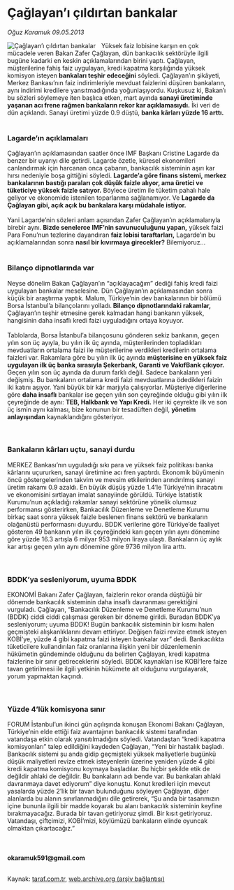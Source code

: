 # Çağlayan’ı çıldırtan bankalar

*Oğuz Karamuk 09.05.2013*

<div class="yazi"><img align="left" alt="Çağlayan’ı çıldırtan bankalar" border="0" src="http://www.taraf.com.tr/fotoraflar/makaleler/caglayan-i-cildirtan-bankalar_7233_orijinal.jpg" style="border-right-width:10px; border-color:#FFFFFF"/>Yüksek faiz lobisine karşın en çok mücadele veren Bakan Zafer Çağlayan, dün bankacılık sektörüyle ilgili bugüne kadarki en keskin açıklamalarından birini yaptı. Çağlayan, müşterilerine fahiş faiz uygulayan, kredi kapatma karşılığında yüksek komisyon isteyen <strong>bankaları teşhir edeceğini</strong> söyledi. Çağlayan’ın şikâyeti, Merkez Bankası’nın faiz indirimleriyle mevduat faizlerini düşüren bankaların, aynı indirimi kredilere yansıtmadığında yoğunlaşıyordu. Kuşkusuz ki, Bakan’ı bu sözleri söylemeye iten başlıca etken, mart ayında <strong>sanayi üretiminde yaşanan acı frene rağmen bankaların rekor kar açıklamasıydı.</strong> İki veri de dün açıklandı. Sanayi üretimi yüzde 0.9 düştü, <strong>banka kârları yüzde 16 arttı.<br/></strong><br/>
<h3>Lagarde’ın açıklamaları</h3>Çağlayan’ın açıklamasından saatler önce IMF Başkanı Cristine Lagarde da benzer bir uyarıyı dile getirdi. Lagarde özetle, küresel ekonomileri canlandırmak için harcanan onca çabanın, bankacılık sisteminin aşırı kar hırsı nedeniyle boşa gittiğini söyledi. <strong>Lagarde’a göre finans sistemi, merkez bankalarının bastığı paraları çok düşük faizle alıyor, ama üretici ve tüketiciye yüksek faizle satıyor.</strong> Böylece üretim ile tüketim pahalı hale geliyor ve ekonomide istenilen toparlanma sağlanamıyor. Ve <strong>Lagarde da Çağlayan gibi, açık açık bu bankalara karşı müdahale istiyor.<br/></strong><br/>Yani Lagarde’nin sözleri anlam açısından Zafer Çağlayan’ın açıklamalarıyla birebir aynı. <strong>Bizde senelerce IMF’nin savunuculuğunu yapan,</strong> yüksek faizi Para Fonu’nun tezlerine dayandıran <strong>faiz lobisi taraftarları,</strong> Lagarde’ın bu açıklamalarından sonra <strong>nasıl bir kıvırmaya girecekler?</strong> Bilemiyoruz...<br/><br/>
<h3>Bilanço dipnotlarında var</h3>Neyse dönelim Bakan Çağlayan’ın “açıklayacağım” dediği fahiş kredi faizi uygulayan bankalar meselesine. Dün Çağlayan’ın açıklamasından sonra küçük bir araştırma yaptık. Malum, Türkiye’nin dev bankalarının bir bölümü Borsa İstanbul’a bilançolarını yolladı.<strong> Bilanço dipnotlarındaki rakamlar,</strong> Çağlayan’ın teşhir etmesine gerek kalmadan hangi bankanın yüksek, hangisinin daha insaflı kredi faizi uyguladığını ortaya koyuyor.<br/><br/>Tablolarda, Borsa İstanbul’a bilançosunu gönderen sekiz bankanın, geçen yılın son üç ayıyla, bu yılın ilk üç ayında, müşterilerinden topladıkları mevduatların ortalama faizi ile müşterilerine verdikleri kredilerin ortalama faizleri var. Rakamlara göre bu yılın ilk üç ayında <strong>müşterisine en yüksek faiz uygulayan ilk üç banka sırasıyla Şekerbank, Garanti ve VakıfBank çıkıyor.</strong> Geçen yılın son üç ayında da durum farklı değil. Sadece bankaların yeri değişmiş. Bu bankaların ortalama kredi faizi mevduatlarına ödedikleri faizin iki katını aşıyor. Yani büyük bir kâr marjıyla çalışıyorlar. Müşteriye diğerlerine göre <strong>daha insaflı</strong> bankalar ise geçen yılın son çeyreğinde olduğu gibi yılın ilk çeyreğinde de aynı: <strong>TEB, Halkbank ve Yapı Kredi.</strong> Her iki çeyrekte ilk ve son üç ismin aynı kalması, bize konunun bir tesadüften değil, <strong>yönetim anlayışından</strong> kaynaklandığını gösteriyor.<br/><br/><br/>
<h3>Bankaların kârları uçtu, sanayi durdu</h3>MERKEZ Bankası’nın uyguladığı sıkı para ve yüksek faiz politikası banka kârlarını uçururken, sanayi üretimine acı fren yaptırdı. Ekonomik büyümenin öncü göstergelerinden takvim ve mevsim etkilerinden arındırılmış sanayi üretim rakamı 0.9 azaldı. En büyük düşüş yüzde 1.4’le Türkiye’nin ihracatını ve ekonomisini sırtlayan imalat sanayiinde görüldü. Türkiye İstatistik Kurumu’nun açıkladığı rakamlar sanayi sektörüne yönelik olumsuz performansı gösterirken, Bankacılık Düzenleme ve Denetleme Kurumu birkaç saat sonra yüksek faizle beslenen finans sektörü ve bankaların olağanüstü performasnı duyurdu. BDDK verilerine göre Türkiye’de faaliyet gösteren 49 bankanın yılın ilk çeyreğindeki karı geçen yılın aynı dönemine göre yüzde 16.3 artışla 6 milyar 953 milyon liraya ulaştı. Bankaların üç aylık kar artışı geçen yılın aynı dönemine göre 9736 milyon lira arttı.<br/><br/><br/>
<h3>BDDK’ya sesleniyorum, uyuma BDDK</h3>EKONOMİ Bakanı Zafer Çağlayan, faizlerin rekor oranda düştüğü bir dönemde bankacılık sisteminin daha insaflı davranması gerektiğini vurguladı. Çağlayan, “Bankacılık Düzenleme ve Denetleme Kurumu’nun (BDDK) ciddi ciddi çalışması gereken bir döneme girildi. Buradan BDDK’ya sesleniyorum; uyuma BDDK! Bugün bankacılık sisteminin bir kısmı halen geçmişteki alışkanlıklarını devam ettiriyor. Değişen faizi revize etmek isteyen KOBİ’ye, yüzde 4 gibi kapatma faizi isteyen bankalar var” dedi. Bankacılıkta tüketicilere kullandırılan faiz oranlarına ilişkin yeni bir düzenlemenin hükümetin gündeminde olduğunu da belirten Çağlayan, kredi kapatma faizlerine bir sınır getireceklerini söyledi. BDDK kaynakları ise KOBİ’lere faize tavan getirilmesi ile ilgili yetkinin hükümete ait olduğunu vurgulayarak, yorum yapmaktan kaçındı.<br/><br/><br/>
<h3>Yüzde 4’lük komisyona sınır</h3>FORUM İstanbul’un ikinci gün açılışında konuşan Ekonomi Bakanı Çağlayan, Türkiye’nin elde ettiği faiz avantajının bankacılık sistemi tarafından vatandaşa etkin olarak yansıtılmadığını söyledi. Vatandaştan “kredi kapatma komisyonları” talep edildiğini kaydeden Çağlayan, “Yeni bir hastalık başladı. Bankacılık sistemi şu anda gidip geçmişteki yüksek maliyetlerle bugünkü düşük maliyetleri revize etmek isteyenlerin üzerine yeniden yüzde 4 gibi kredi kapatma komisyonu koymaya başladılar. Bu hiçbir şekilde etik de değildir ahlaki de değildir. Bu bankaların adı bende var. Bu bankaları ahlaki davranmaya davet ediyorum” diye konuştu. Konut kredileri için mevcut yasalarda yüzde 2’lik bir tavan bulunduğunu söyleyen Çağlayan, diğer alanlarda bu alanın sınırlanmadığını dile getirerek, “Şu anda bir tasarımızın içine bununla ilgili bir madde koyarak bu alanı bankacılık sisteminin keyfine bırakmayacağız. Burada bir tavan getiriyoruz şimdi. Bir kısıt getiriyoruz. Vatandaşı, çiftçimizi, KOBİ’mizi, köylümüzü bankaların elinde oyuncak olmaktan çıkartacağız.”<br/><br/><br/><br/><strong>okaramuk591@gmail.com<br/></strong><br/>
</div>

Kaynak: [taraf.com.tr](http://www.taraf.com.tr/oguz-karamuk/makale-caglayan-i-cildirtan-bankalar.htm), [web.archive.org (arşiv bağlantısı)](http://web.archive.org/web/20130719210612/http://www.taraf.com.tr/oguz-karamuk/makale-caglayan-i-cildirtan-bankalar.htm)
